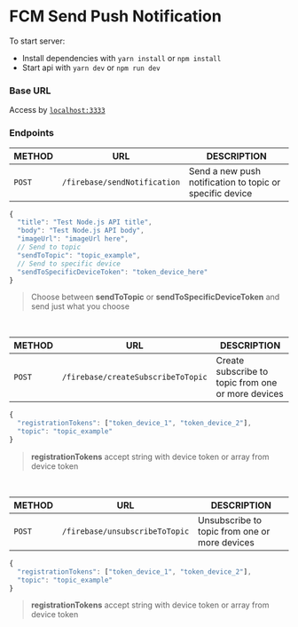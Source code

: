 # FCM Send Push Notification

To start server:

  * Install dependencies with `yarn install` or `npm install`
  * Start api with `yarn dev` or `npm run dev`

### Base URL

Access by [`localhost:3333`](http://localhost:3333)

### Endpoints

| METHOD | URL | DESCRIPTION
|---|---|---|
| `POST` | `/firebase/sendNotification` | Send a new push notification to topic or specific device |

```typescript
{
  "title": "Test Node.js API title",
  "body": "Test Node.js API body",
  "imageUrl": "imageUrl here",
  // Send to topic
  "sendToTopic": "topic_example",
  // Send to specific device
  "sendToSpecificDeviceToken": "token_device_here"
}
```

> Choose between **sendToTopic** or **sendToSpecificDeviceToken** and send just what you choose

<br />

| METHOD | URL | DESCRIPTION
|---|---|---|
| `POST` | `/firebase/createSubscribeToTopic` | Create subscribe to topic from one or more devices |

```typescript
{
  "registrationTokens": ["token_device_1", "token_device_2"],
  "topic": "topic_example"
}
```

> **registrationTokens** accept string with device token or array from device token

<br />

| METHOD | URL | DESCRIPTION
|---|---|---|
| `POST` | `/firebase/unsubscribeToTopic` | Unsubscribe to topic from one or more devices |

```typescript
{
  "registrationTokens": ["token_device_1", "token_device_2"],
  "topic": "topic_example"
}
```

> **registrationTokens** accept string with device token or array from device token
